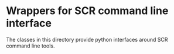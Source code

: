 # Wrappers for SCR command line interface
The classes in this directory provide python interfaces around SCR command line tools.
